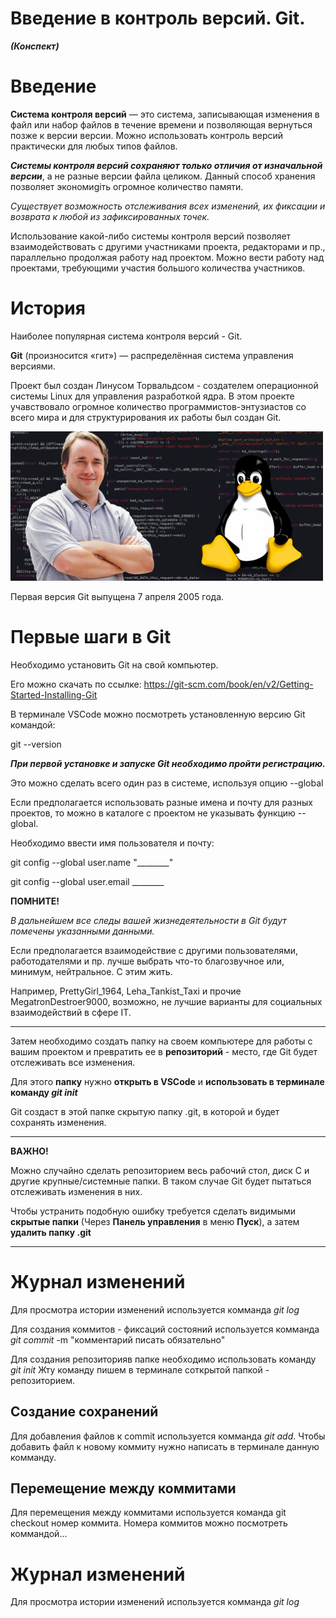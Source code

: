 # Введение в контроль версий. Git.
***(Конспект)***

# Введение

**Система контроля версий** — это система, записывающая изменения в файл или набор файлов в течение времени и позволяющая вернуться позже к версии версии. Можно использовать контроль версий практически для любых типов файлов.

***Системы контроля версий сохраняют  только отличия от изначальной версии***, а не разные версии файла целиком. Данный способ хранения позволяет экономиgiть огромное количество памяти.

*Существует возможность отслеживания всех изменений, их фиксации и возврата к любой из зафиксированных точек.*

Использование какой-либо системы контроля версий позволяет взаимодействовать с другими участниками проекта, редакторами и пр., параллельно продолжая работу над проектом.
Можно вести работу над проектами, требующими участия большого количества участников.

# История 

Наиболее популярная система контроля версий - Git.

**Git** (произносится «гит») — распределённая система управления версиями.

Проект был создан Линусом Торвальдсом - создателем операционной системы Linux для управления разработкой ядра. В этом проекте учавствовало огромное количество программистов-энтузиастов со всего мира и для структурирования их работы был создан Git.

![Линус и Linux стараются](linuzandlinux.jpg)

Первая версия Git выпущена 7 апреля 2005 года.




# Первые шаги в Git

Необходимо установить Git на свой компьютер.

Его можно скачать по ссылке:
<https://git-scm.com/book/en/v2/Getting-Started-Installing-Git>

В терминале VSCode можно посмотреть установленную версию Git командой:

git --version

***При первой установке и запуске Git необходимо пройти регистрацию.*** 

Это можно сделать всего один раз в системе, используя опцию --global

Если предполагается использовать разные имена и почту для разных проектов, то можно в каталоге с проектом не указывать функцию --global.

Необходимо ввести имя пользователя и почту:

git config --global user.name "________"

git config --global user.email ________

**ПОМНИТЕ!** 

*В дальнейшем все следы вашей жизнедеятельности в Git будут помечены указанными данными.*

Если предполагается взаимодействие с другими пользователями, работодателями и пр. лучше выбрать что-то благозвучное или, минимум, нейтральное. С этим жить.

Например, PrettyGirl_1964, Leha_Tankist_Taxi и прочие MegatronDestroer9000, возможно, не лучшие варианты для социальных взаимодействий в сфере IT.

***

Затем необходимо создать папку на своем компьютере для работы с вашим проектом и превратить ее в **репозиторий** - место, где Git будет отслеживать все изменения.

Для этого **папку** нужно **открыть в VSCode** и **использовать в терминале команду _git init_**

Git создаст в этой папке скрытую папку .git, в которой и будет сохранять изменения.

***

**ВАЖНО!**

Можно случайно сделать репозиторием весь рабочий стол, диск C и другие крупные/системные папки. В таком случае Git будет пытаться отслеживать изменения в них.

Чтобы устранить подобную ошибку требуется сделать видимыми **скрытые папки** (Через **Панель управления** в меню **Пуск**), а затем **удалить папку .git**

***






# Журнал изменений
Для просмотра истории изменений используется комманда *git log*

Для создания коммитов - фиксаций состояний используется комманда *git commit* -m "комментарий писать обязательно"

Для создания репозиторияв папке необходимо использовать команду *git init* Жту команду пишем в терминале соткрытой папкой - репозиторием.

## Создание сохранений

Для добавления файлов к commit используется комманда *git add*. Чтобы добавить файл к новому коммиту нужно написать в терминале данную комманду.

## Перемещение между коммитами
Для перемещения между коммитами используется команда git checkout номер коммита. Номера коммитов можно посмотреть коммандой...


# Журнал изменений
Для просмотра истории изменений используется комманда *git log*

